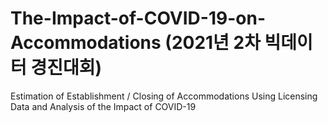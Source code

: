 # The-Impact-of-COVID-19-on-Accommodations (2021년 2차 빅데이터 경진대회)
Estimation of Establishment / Closing of Accommodations Using Licensing Data and Analysis of the Impact of COVID-19
